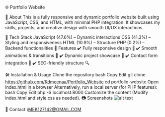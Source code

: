 🌐 Portfolio Website
 

📌 About
This is a fully responsive and dynamic portfolio website built using JavaScript, CSS, and HTML, with minimal PHP integration. It showcases my skills, projects, and creative design with smooth UI/UX interactions.

🚀 Tech Stack
JavaScript (47.6%) – Dynamic interactions
CSS (41.3%) – Styling and responsiveness
HTML (10.9%) – Structure
PHP (0.2%) – Backend functionalities
📸 Features
✔️ Fully responsive design 📱
✔️ Smooth animations & transitions 🎨
✔️ Dynamic project showcase 🚀
✔️ Contact form integration 📧
✔️ SEO-friendly structure 🔍

🛠 Installation & Usage
Clone the repository
bash
Copy
Edit
git clone https://github.com/Kdmeenaa/Portfolio_Website
cd portfolio-website
Open index.html in a browser
Alternatively, run a local server (for PHP features):
bash
Copy
Edit
php -S localhost:8000
Customize the content (Modify index.html and style.css as needed).
📷 Screenshots
![alt text](image-1.png)
 

📩 Contact
\MEK127142@GMAIL.COM
